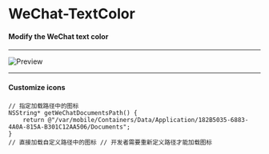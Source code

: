 # WeChat-TextColor
#### Modify the WeChat text color
***
![Preview](https://github.com/Mieing/WeChat-TextColor/blob/master/effect.jpg)

***
#### **Customize icons**

```objc
// 指定加载路径中的图标
NSString* getWeChatDocumentsPath() {
    return @"/var/mobile/Containers/Data/Application/182B5035-6883-4A0A-815A-B301C12AA506/Documents";  
}
// 直接加载自定义路径中的图标 // 开发者需要重新定义路径才能加载图标
